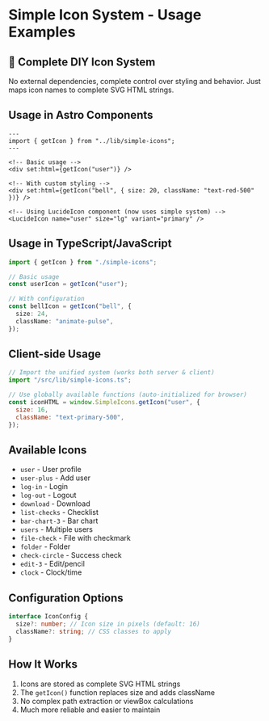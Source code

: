 # Simple Icon System - Usage Examples

## 🎯 Complete DIY Icon System

No external dependencies, complete control over styling and behavior. Just maps icon names to complete SVG HTML strings.

## Usage in Astro Components

```astro
---
import { getIcon } from "../lib/simple-icons";
---

<!-- Basic usage -->
<div set:html={getIcon("user")} />

<!-- With custom styling -->
<div set:html={getIcon("bell", { size: 20, className: "text-red-500" })} />

<!-- Using LucideIcon component (now uses simple system) -->
<LucideIcon name="user" size="lg" variant="primary" />
```

## Usage in TypeScript/JavaScript

```typescript
import { getIcon } from "./simple-icons";

// Basic usage
const userIcon = getIcon("user");

// With configuration
const bellIcon = getIcon("bell", {
  size: 24,
  className: "animate-pulse",
});
```

## Client-side Usage

```javascript
// Import the unified system (works both server & client)
import "/src/lib/simple-icons.ts";

// Use globally available functions (auto-initialized for browser)
const iconHTML = window.SimpleIcons.getIcon("user", {
  size: 16,
  className: "text-primary-500",
});
```

## Available Icons

- `user` - User profile
- `user-plus` - Add user
- `log-in` - Login
- `log-out` - Logout
- `download` - Download
- `list-checks` - Checklist
- `bar-chart-3` - Bar chart
- `users` - Multiple users
- `file-check` - File with checkmark
- `folder` - Folder
- `check-circle` - Success check
- `edit-3` - Edit/pencil
- `clock` - Clock/time

## Configuration Options

```typescript
interface IconConfig {
  size?: number; // Icon size in pixels (default: 16)
  className?: string; // CSS classes to apply
}
```

## How It Works

1. Icons are stored as complete SVG HTML strings
2. The `getIcon()` function replaces size and adds className
3. No complex path extraction or viewBox calculations
4. Much more reliable and easier to maintain
